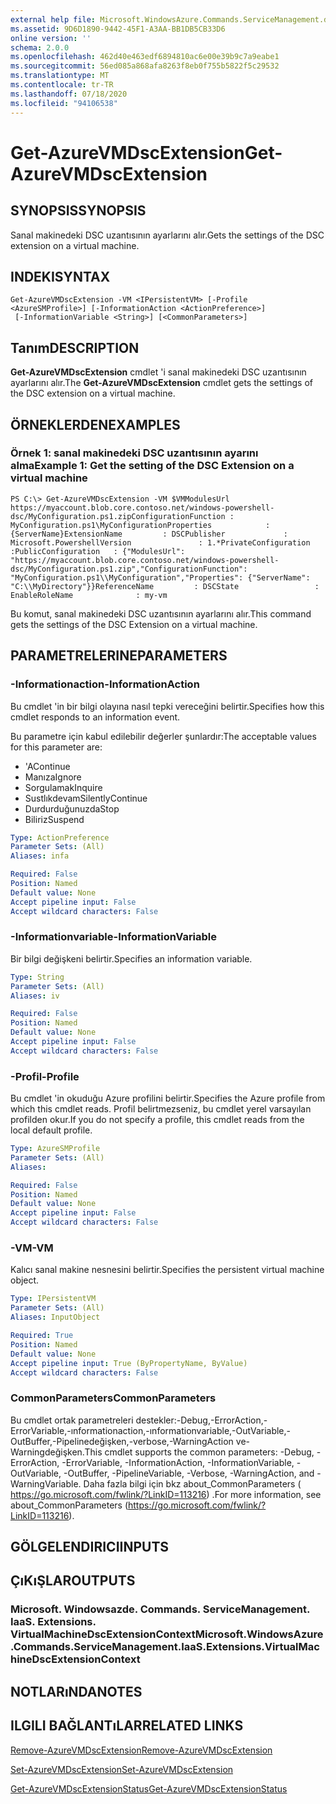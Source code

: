 ```yaml
---
external help file: Microsoft.WindowsAzure.Commands.ServiceManagement.dll-Help.xml
ms.assetid: 9D6D1890-9442-45F1-A3AA-BB1DB5CB33D6
online version: ''
schema: 2.0.0
ms.openlocfilehash: 462d40e463edf6894810ac6e00e39b9c7a9eabe1
ms.sourcegitcommit: 56ed085a868afa8263f8eb0f755b5822f5c29532
ms.translationtype: MT
ms.contentlocale: tr-TR
ms.lasthandoff: 07/18/2020
ms.locfileid: "94106538"
---
```

# <span data-ttu-id="16184-101">Get-AzureVMDscExtension</span><span class="sxs-lookup"><span data-stu-id="16184-101">Get-AzureVMDscExtension</span></span>

## <span data-ttu-id="16184-102">SYNOPSIS</span><span class="sxs-lookup"><span data-stu-id="16184-102">SYNOPSIS</span></span>
<span data-ttu-id="16184-103">Sanal makinedeki DSC uzantısının ayarlarını alır.</span><span class="sxs-lookup"><span data-stu-id="16184-103">Gets the settings of the DSC extension on a virtual machine.</span></span>

## <span data-ttu-id="16184-104">INDEKI</span><span class="sxs-lookup"><span data-stu-id="16184-104">SYNTAX</span></span>

```
Get-AzureVMDscExtension -VM <IPersistentVM> [-Profile <AzureSMProfile>] [-InformationAction <ActionPreference>]
 [-InformationVariable <String>] [<CommonParameters>]
```

## <span data-ttu-id="16184-105">Tanım</span><span class="sxs-lookup"><span data-stu-id="16184-105">DESCRIPTION</span></span>
<span data-ttu-id="16184-106">**Get-AzureVMDscExtension** cmdlet 'i sanal makinedeki DSC uzantısının ayarlarını alır.</span><span class="sxs-lookup"><span data-stu-id="16184-106">The **Get-AzureVMDscExtension** cmdlet gets the settings of the DSC extension on a virtual machine.</span></span>

## <span data-ttu-id="16184-107">ÖRNEKLERDEN</span><span class="sxs-lookup"><span data-stu-id="16184-107">EXAMPLES</span></span>

### <span data-ttu-id="16184-108">Örnek 1: sanal makinedeki DSC uzantısının ayarını alma</span><span class="sxs-lookup"><span data-stu-id="16184-108">Example 1: Get the setting of the DSC Extension on a virtual machine</span></span>
```
PS C:\> Get-AzureVMDscExtension -VM $VMModulesUrl
https://myaccount.blob.core.contoso.net/windows-powershell-dsc/MyConfiguration.ps1.zipConfigurationFunction : MyConfiguration.ps1\MyConfigurationProperties            : {ServerName}ExtensionName         : DSCPublisher             : Microsoft.PowershellVersion               : 1.*PrivateConfiguration  :PublicConfiguration   : {"ModulesUrl": "https://myaccount.blob.core.contoso.net/windows-powershell-dsc/MyConfiguration.ps1.zip","ConfigurationFunction": "MyConfiguration.ps1\\MyConfiguration","Properties": {"ServerName": "C:\\MyDirectory"}}ReferenceName         : DSCState                 : EnableRoleName              : my-vm
```

<span data-ttu-id="16184-109">Bu komut, sanal makinedeki DSC uzantısının ayarlarını alır.</span><span class="sxs-lookup"><span data-stu-id="16184-109">This command gets the settings of the DSC Extension on a virtual machine.</span></span>

## <span data-ttu-id="16184-110">PARAMETRELERINE</span><span class="sxs-lookup"><span data-stu-id="16184-110">PARAMETERS</span></span>

### <span data-ttu-id="16184-111">-Informationaction</span><span class="sxs-lookup"><span data-stu-id="16184-111">-InformationAction</span></span>
<span data-ttu-id="16184-112">Bu cmdlet 'in bir bilgi olayına nasıl tepki vereceğini belirtir.</span><span class="sxs-lookup"><span data-stu-id="16184-112">Specifies how this cmdlet responds to an information event.</span></span>

<span data-ttu-id="16184-113">Bu parametre için kabul edilebilir değerler şunlardır:</span><span class="sxs-lookup"><span data-stu-id="16184-113">The acceptable values for this parameter are:</span></span>

- <span data-ttu-id="16184-114">'A</span><span class="sxs-lookup"><span data-stu-id="16184-114">Continue</span></span>
- <span data-ttu-id="16184-115">Manıza</span><span class="sxs-lookup"><span data-stu-id="16184-115">Ignore</span></span>
- <span data-ttu-id="16184-116">Sorgulamak</span><span class="sxs-lookup"><span data-stu-id="16184-116">Inquire</span></span>
- <span data-ttu-id="16184-117">Sustlıkdevam</span><span class="sxs-lookup"><span data-stu-id="16184-117">SilentlyContinue</span></span>
- <span data-ttu-id="16184-118">Durdurduğunuzda</span><span class="sxs-lookup"><span data-stu-id="16184-118">Stop</span></span>
- <span data-ttu-id="16184-119">Biliriz</span><span class="sxs-lookup"><span data-stu-id="16184-119">Suspend</span></span>

```yaml
Type: ActionPreference
Parameter Sets: (All)
Aliases: infa

Required: False
Position: Named
Default value: None
Accept pipeline input: False
Accept wildcard characters: False
```

### <span data-ttu-id="16184-120">-Informationvariable</span><span class="sxs-lookup"><span data-stu-id="16184-120">-InformationVariable</span></span>
<span data-ttu-id="16184-121">Bir bilgi değişkeni belirtir.</span><span class="sxs-lookup"><span data-stu-id="16184-121">Specifies an information variable.</span></span>

```yaml
Type: String
Parameter Sets: (All)
Aliases: iv

Required: False
Position: Named
Default value: None
Accept pipeline input: False
Accept wildcard characters: False
```

### <span data-ttu-id="16184-122">-Profil</span><span class="sxs-lookup"><span data-stu-id="16184-122">-Profile</span></span>
<span data-ttu-id="16184-123">Bu cmdlet 'in okuduğu Azure profilini belirtir.</span><span class="sxs-lookup"><span data-stu-id="16184-123">Specifies the Azure profile from which this cmdlet reads.</span></span>
<span data-ttu-id="16184-124">Profil belirtmezseniz, bu cmdlet yerel varsayılan profilden okur.</span><span class="sxs-lookup"><span data-stu-id="16184-124">If you do not specify a profile, this cmdlet reads from the local default profile.</span></span>

```yaml
Type: AzureSMProfile
Parameter Sets: (All)
Aliases: 

Required: False
Position: Named
Default value: None
Accept pipeline input: False
Accept wildcard characters: False
```

### <span data-ttu-id="16184-125">-VM</span><span class="sxs-lookup"><span data-stu-id="16184-125">-VM</span></span>
<span data-ttu-id="16184-126">Kalıcı sanal makine nesnesini belirtir.</span><span class="sxs-lookup"><span data-stu-id="16184-126">Specifies the persistent virtual machine object.</span></span>

```yaml
Type: IPersistentVM
Parameter Sets: (All)
Aliases: InputObject

Required: True
Position: Named
Default value: None
Accept pipeline input: True (ByPropertyName, ByValue)
Accept wildcard characters: False
```

### <span data-ttu-id="16184-127">CommonParameters</span><span class="sxs-lookup"><span data-stu-id="16184-127">CommonParameters</span></span>
<span data-ttu-id="16184-128">Bu cmdlet ortak parametreleri destekler:-Debug,-ErrorAction,-ErrorVariable,-ınformationaction,-ınformationvariable,-OutVariable,-OutBuffer,-Pipelinedeğişken,-verbose,-WarningAction ve-Warningdeğişken.</span><span class="sxs-lookup"><span data-stu-id="16184-128">This cmdlet supports the common parameters: -Debug, -ErrorAction, -ErrorVariable, -InformationAction, -InformationVariable, -OutVariable, -OutBuffer, -PipelineVariable, -Verbose, -WarningAction, and -WarningVariable.</span></span> <span data-ttu-id="16184-129">Daha fazla bilgi için bkz about_CommonParameters ( https://go.microsoft.com/fwlink/?LinkID=113216) .</span><span class="sxs-lookup"><span data-stu-id="16184-129">For more information, see about_CommonParameters (https://go.microsoft.com/fwlink/?LinkID=113216).</span></span>

## <span data-ttu-id="16184-130">GÖLGELENDIRICI</span><span class="sxs-lookup"><span data-stu-id="16184-130">INPUTS</span></span>

## <span data-ttu-id="16184-131">ÇıKıŞLAR</span><span class="sxs-lookup"><span data-stu-id="16184-131">OUTPUTS</span></span>

### <span data-ttu-id="16184-132">Microsoft. Windowsazde. Commands. ServiceManagement. IaaS. Extensions. VirtualMachineDscExtensionContext</span><span class="sxs-lookup"><span data-stu-id="16184-132">Microsoft.WindowsAzure.Commands.ServiceManagement.IaaS.Extensions.VirtualMachineDscExtensionContext</span></span>

## <span data-ttu-id="16184-133">NOTLARıNDA</span><span class="sxs-lookup"><span data-stu-id="16184-133">NOTES</span></span>

## <span data-ttu-id="16184-134">ILGILI BAĞLANTıLAR</span><span class="sxs-lookup"><span data-stu-id="16184-134">RELATED LINKS</span></span>

[<span data-ttu-id="16184-135">Remove-AzureVMDscExtension</span><span class="sxs-lookup"><span data-stu-id="16184-135">Remove-AzureVMDscExtension</span></span>](./Remove-AzureVMDscExtension.md)

[<span data-ttu-id="16184-136">Set-AzureVMDscExtension</span><span class="sxs-lookup"><span data-stu-id="16184-136">Set-AzureVMDscExtension</span></span>](./Set-AzureVMDscExtension.md)

[<span data-ttu-id="16184-137">Get-AzureVMDscExtensionStatus</span><span class="sxs-lookup"><span data-stu-id="16184-137">Get-AzureVMDscExtensionStatus</span></span>](./Get-AzureVMDscExtensionStatus.md)


